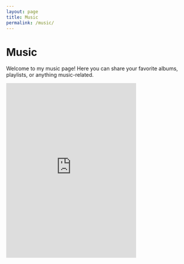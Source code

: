 ```yaml
---
layout: page
title: Music
permalink: /music/
---
```


# Music

Welcome to my music page! Here you can share your favorite albums, playlists, or anything music-related.

<!-- Example embedded player or playlist -->
<iframe style="border: 0; width: 350px; height: 470px;" src="https://bandcamp.com/EmbeddedPlayer/album=3737154637/size=large/bgcol=ffffff/linkcol=0687f5/tracklist=false/transparent=true/" seamless>
  <a href="https://asuddenburstofcolour.bandcamp.com/album/galvanize-lp">Galvanize [LP] by A Sudden Burst of Colour</a>
</iframe>